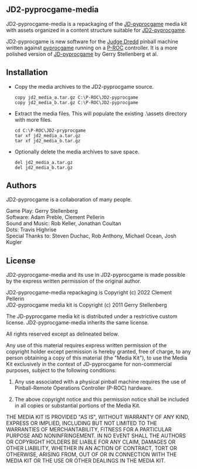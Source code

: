 ## JD2-pyprocgame-media

JD2-pyprocgame-media is a repackaging of the [JD-pyprocgame](https://github.com/preble/JD-pyprocgame) media kit with assets organized in a content structure suitable for [JD2-pyprocgame](https://github.com/clempo2/JD2-pyprocgame).

JD2-pyprocgame is new software for the [Judge Dredd](https://www.ipdb.org/machine.cgi?id=1322) pinball machine written against [pyprocgame](http://pyprocgame.pindev.org/) running on a [P-ROC](https://www.multimorphic.com/store/circuit-boards/p-roc/) controller. It is a more polished version of [JD-pyprocgame](https://github.com/preble/JD-pyprocgame) by Gerry Stellenberg et al.

## Installation

- Copy the media archives to the JD2-pyprocgame source.  
    ```
    copy jd2_media_a.tar.gz C:\P-ROC\JD2-pyprocgame  
    copy jd2_media_b.tar.gz C:\P-ROC\JD2-pyprocgame
    ```
- Extract the media files. This will populate the existing .\assets directory with more files.  
    ```
    cd C:\P-ROC\JD2-pryprocgame  
    tar xf jd2_media_a.tar.gz  
    tar xf jd2_media_b.tar.gz
    ```
- Optionally delete the media archives to save space.  
    ```
    del jd2_media_a.tar.gz  
    del jd2_media_b.tar.gz
    ```
## Authors

JD2-pyprocgame is a collaboration of many people.

Game Play: Gerry Stellenberg  
Software: Adam Preble, Clement Pellerin  
Sound and Music: Rob Keller, Jonathan Coultan  
Dots: Travis Highrise  
Special Thanks to: Steven Duchac, Rob Anthony, Michael Ocean, Josh Kugler

## License

JD2-pyprocgame-media and its use in JD2-pyprocgame is made possible by the express written permission of the original author.

JD2-pyprocgame-media repackaging is Copyright (c) 2022 Clement Pellerin  
JD2-pyprocgame media kit is Copyright (c) 2011 Gerry Stellenberg

The JD-pyprocgame media kit is distributed under a restrictive custom license. JD2-pyprocgame-media inherits the same license.

All rights reserved except as delineated below.

Any use of this material requires express written permission of the copyright
holder except permission is hereby granted, free of charge, to any person
obtaining a copy of this material (the "Media Kit"), to use the Media Kit
exclusively in the context of JD-pyprocgame for non-commercial purposes,
subject to the following conditions:

1) Any use associated with a physical pinball machine requires the use of
Pinball-Remote Operations Controller (P-ROC) hardware.

2) The above copyright notice and this permission notice shall be included in
all copies or substantial portions of the Media Kit.

THE MEDIA KIT IS PROVIDED "AS IS", WITHOUT WARRANTY OF ANY KIND, EXPRESS OR
IMPLIED, INCLUDING BUT NOT LIMITED TO THE WARRANTIES OF MERCHANTABILITY,
FITNESS FOR A PARTICULAR PURPOSE AND NONINFRINGEMENT. IN NO EVENT SHALL THE
AUTHORS OR COPYRIGHT HOLDERS BE LIABLE FOR ANY CLAIM, DAMAGES OR OTHER
LIABILITY, WHETHER IN AN ACTION OF CONTRACT, TORT OR OTHERWISE, ARISING FROM,
OUT OF OR IN CONNECTION WITH THE MEDIA KIT OR THE USE OR OTHER DEALINGS IN THE
MEDIA KIT.
